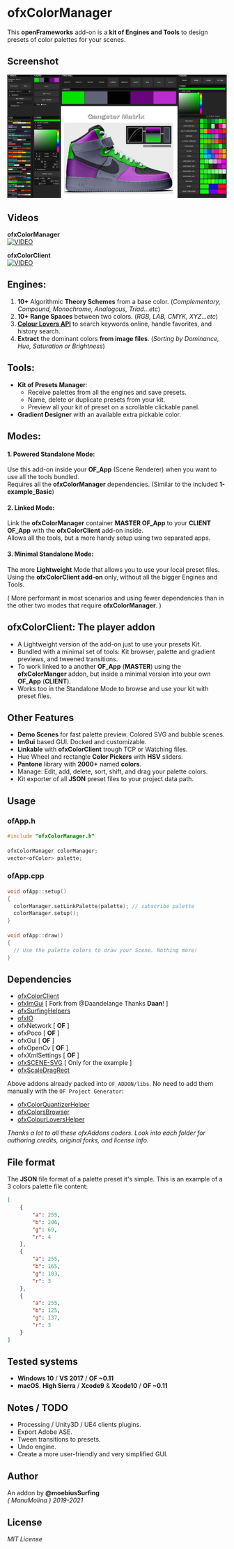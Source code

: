 # ofxColorManager

This **openFrameworks** add-on is a **kit of Engines and Tools** to design presets of color palettes for your scenes.  

## Screenshot
![image](/readme_images/Capture.JPG?raw=true "image")

## Videos
**ofxColorManager**  
[![VIDEO](http://img.youtube.com/vi/oSvGwpbWEuc/0.jpg)](http://www.youtube.com/watch?v=oSvGwpbWEuc "VIDEO")

**ofxColorClient**  
[![VIDEO](http://img.youtube.com/vi/oSvGwpbWEuc/0.jpg)](http://www.youtube.com/watch?v=oSvGwpbWEuc "VIDEO")

## Engines:  
  1. **10+** Algorithmic **Theory Schemes** from a base color. (*Complementary, Compound, Monochrome, Analogous, Triad...etc*)
  2. **10+** **Range Spaces** between two colors. (*RGB, LAB, CMYK, XYZ...etc*)
  3. [**Colour Lovers API**](https://www.colourlovers.com/) to search keywords online, handle favorites, and history search.
  4. **Extract** the dominant colors **from image files**. (*Sorting by Dominance, Hue, Saturation or Brightness*)

## Tools:  
* **Kit of Presets Manager**: 
  * Receive palettes from all the engines and save presets. 
  * Name, delete or duplicate presets from your kit.
  * Preview all your kit of preset on a scrollable clickable panel.
* **Gradient Designer** with an available extra pickable color.

## Modes:

#### 1. **Powered Standalone Mode**:  
Use this add-on inside your **OF_App** (Scene Renderer) when you want to use all the tools bundled.  
Requires all the **ofxColorManager** dependencies. (Similar to the included **1-example_Basic**)  

#### 2. **Linked Mode**:  
Link the **ofxColorManager** container **MASTER OF_App** to your **CLIENT OF_App** with the **ofxColorClient** add-on inside.  
Allows all the tools, but a more handy setup using two separated apps.  

#### 3. **Minimal Standalone Mode**:
The more **Lightweight** Mode that allows you to use your local preset files.  
Using the **ofxColorClient add-on** only, without all the bigger Engines and Tools.  

( More performant in most scenarios and using fewer dependencies than in the other two modes that require **ofxColorManager**. )
 
## ofxColorClient: The player addon 
  * A Lightweight version of the add-on just to use your presets Kit. 
  * Bundled with a minimal set of tools: Kit browser, palette and gradient previews, and tweened transitions.  
  * To work linked to a another **OF_App** (**MASTER**) using the **ofxColorManger** addon, but inside a minimal version into your own **OF_App** (**CLIENT**). 
  * Works too in the Standalone Mode to browse and use your kit with preset files.

## Other Features
* **Demo Scenes** for fast palette preview. Colored SVG and bubble scenes.
* **ImGui** based GUI. Docked and customizable.
* **Linkable** with **ofxColorClient** trough TCP or Watching files.
* Hue Wheel and rectangle **Color Pickers** with **HSV** sliders.
* **Pantone** library with **2000+** named **colors**.
* Manage: Edit, add, delete, sort, shift, and drag your palette colors. 
* Kit exporter of all **JSON** preset files to your project data path.

## Usage

### ofApp.h
```.cpp
#include "ofxColorManager.h"

ofxColorManager colorManager;
vector<ofColor> palette;
```
### ofApp.cpp
```.cpp
void ofApp::setup()
{
  colorManager.setLinkPalette(palette); // subscribe palette
  colorManager.setup();
}

void ofApp::draw()
{
  // Use the palette colors to draw your Scene. Nothing more!
}
```

## Dependencies
* [ofxColorClient](https://github.com/moebiussurfing/ofxColorClient)
* [ofxImGui](https://github.com/Daandelange/ofxImGui/tree/jvcleave)  [ Fork from @Daandelange Thanks **Daan**! ]
* [ofxSurfingHelpers](https://github.com/moebiussurfing/ofxSurfingHelpers)  
* [ofxIO](https://github.com/bakercp/ofxIO)
* ofxNetwork  [ **OF** ]
* ofxPoco  [ **OF** ]
* ofxGui  [ **OF** ]
* ofxOpenCv  [ **OF** ]
* ofxXmlSettings [ **OF** ]
* [ofxSCENE-SVG](https://github.com/moebiussurfing/ofxSCENE-SVG)  [ Only for the example ]
* [ofxScaleDragRect](https://github.com/moebiussurfing/ofxScaleDragRect)

Above addons already packed into ```OF_ADDON/libs```. No need to add them manually with the ```OF Project Generator```:  
* [ofxColorQuantizerHelper](https://github.com/moebiussurfing/ofxColorQuantizerHelper)
* [ofxColorsBrowser](https://github.com/moebiussurfing/ofxColorsBrowser)
* [ofxColourLoversHelper](https://github.com/moebiussurfing/ofxColourLoversHelper)  

*Thanks a lot to all these ofxAddons coders. Look into each folder for authoring credits, original forks, and license info.*  

## File format
The **JSON** file format of a palette preset it's simple. This is an example of a 3 colors palette file content:
```.json
[
    {
        "a": 255,
        "b": 206,
        "g": 69,
        "r": 4
    },
    {
        "a": 255,
        "b": 165,
        "g": 103,
        "r": 3
    },
    {
        "a": 255,
        "b": 125,
        "g": 137,
        "r": 3
    }
]
```

## Tested systems
- **Windows 10** / **VS 2017** / **OF ~0.11**
- **macOS**. **High Sierra** / **Xcode9** & **Xcode10** / **OF ~0.11**

## Notes / TODO
+ Processing / Unity3D / UE4 clients plugins.
+ Export Adobe ASE.
+ Tween transitions to presets.
+ Undo engine.
+ Create a more user-friendly and very simplified GUI.

## Author
An addon by **@moebiusSurfing**  
*( ManuMolina ) 2019-2021*

## License
*MIT License*